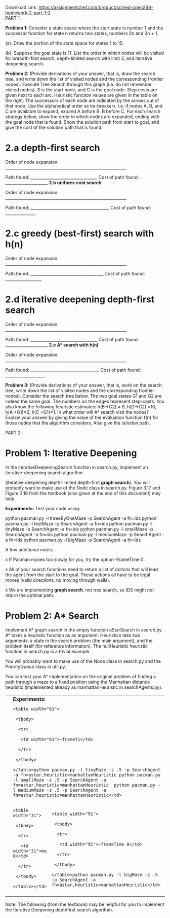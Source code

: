 Download Link: https://assignmentchef.com/product/solved-coen266-homework-2-part-1-2
<br>
PART 1

<strong>Problem 1: </strong>Consider a state space where the start state is number 1 and the successor function for state n returns two states, numbers 2n and 2n + 1.

(a). Draw the portion of the state space for states 1 to 15.

(b). Suppose the goal state is 11. List the order in which nodes will be visited for breadth-first search, depth-limited search with limit 3, and iterative deepening search.

<strong>Problem 2: </strong>(Provide derivations of your answer, that is, draw the search tree, and write down the list of visited nodes and the corresponding frontier nodes). Execute Tree Search through this graph (i.e. do not remember visited nodes). S is the start node, and G is the goal node. Step costs are given next to each arc. Heuristic function values are given in the table on the right. The successors of each node are indicated by the arrows out of that node. Use the alphabetical order as tie-breakers, i.e. if nodes A, B, and C are available to expand, expand A before B, B before C. For each search strategy below, show the order in which nodes are expanded, ending with the goal node that is found. Show the solution path from start to goal, and give the cost of the solution path that is found.

<strong> </strong>

<strong> </strong>

<h1>2.a depth-first search</h1>

Order of node expansion: ____________________________________________________________

Path found: _________________________________   Cost of path found: _____________________ <strong>2.b uniform-cost search </strong>

Order of node expansion: ____________________________________________________________

Path found: _______________________________________   Cost of path found: _______________

<h1>2.c greedy (best-first) search with h(n)</h1>

Order of node expansion: ____________________________________________________________

Path found: ____________________________________   Cost of path found: __________________

<h1>2.d iterative deepening depth-first search</h1>

Order of node expansion: ____________________________________________________________

Path found: _________________________________   Cost of path found: _____________________ <strong>2.e A* search with h(n) </strong>

Order of node expansion: ____________________________________________________________

Path found: __________________________________   Cost of path found: ____________________

<strong> </strong>

<strong>Problem 3: </strong>(Provide derivations of your answer, that is, work on the search tree, write down the list of visited nodes and the corresponding frontier nodes). Consider the search tree below. The two goal states G1 and G2 are indeed the same goal. The numbers on the edges represent step-costs. You also know the following heuristic estimates: h(B→G2) = 9, h(D→G2) =10, h(A→G1)=2, h(C→G1)=1. In what order will A* search visit the nodes? Explain your answer by giving the value of the evaluation function f(n) for those nodes that the algorithm considers. Also give the solution path.

PART 2

<h1>Problem 1: Iterative Deepening</h1>

In the iterativeDeepeningSearch function in search.py, implement an iterative-deepening search algorithm

(iterative deepening depth-limited depth-first <strong>graph search</strong>). You will probably want to make use of the Node class in search.py. Figure 3.17 and Figure 3.18 from the textbook (also given at the end of this document) may help.

<strong>Experiments:</strong> Test your code using:

python pacman.py -l threeByOneMaze -p SearchAgent -a fn=ids python pacman.py -l testMaze -p SearchAgent -a fn=ids python pacman.py -l tinyMaze -p SearchAgent -a fn=ids python pacman.py -l smallMaze -p SearchAgent -a fn=ids  python pacman.py -l mediumMaze -p SearchAgent -a fn=ids  python pacman.py -l bigMaze -p SearchAgent -a fn=ids

A few additional notes:

x       If Pacman moves too slowly for you, try the option –frameTime 0.

x     All of your search functions need to return a list of <em>actions</em> that will lead the agent from the start to the goal. These actions all have to be legal moves (valid directions, no moving through walls).

x                We are implementing <strong>graph search</strong>, not tree search, so IDS might not return the optimal path.

<h1>Problem 2: A* Search</h1>

Implement A* graph search in the empty function aStarSearch in search.py. A* takes a heuristic function as an argument. Heuristics take two arguments: a state in the search problem (the main argument), and the problem itself (for reference information). The nullHeuristic heuristic function in search.py is a trivial example.

You will probably want to make use of the Node class in search.py and the PriorityQueue class in util.py.

You can test your A* implementation on the original problem of finding a path through a maze to a fixed position using the Manhattan distance heuristic (implemented already as manhattanHeuristic in searchAgents.py).

<table width="695">

 <tbody>

  <tr>

   <td rowspan="3" width="10"> </td>

   <td colspan="2" width="685"><strong>Experiments: </strong>

    <table width="61">

     <tbody>

      <tr>

       <td width="61">–frameTi</td>

      </tr>

     </tbody>

    </table>python pacman.py -l tinyMaze -z .5 -p SearchAgent -a fn=astar,heuristic=manhattanHeuristic python pacman.py -l smallMaze -z .5 -p SearchAgent -a fn=astar,heuristic=manhattanHeuristic  python pacman.py -l mediumMaze -z .5 -p SearchAgent -a fn=astar,heuristic=manhattanHeuristic</td>

  </tr>

  <tr>

   <td width="32">


    <table width="31">

     <tbody>

      <tr>

       <td width="31">me 0</td>

      </tr>

     </tbody>

    </table></td>

   <td rowspan="2" width="653">


    <table width="91">

     <tbody>

      <tr>

       <td width="91">–frameTime 0</td>

      </tr>

     </tbody>

    </table>python pacman.py -l bigMaze -z .5 -p SearchAgent -a fn=astar,heuristic=manhattanHeuristic</td>

  </tr>

  <tr>

   <td width="32"> </td>

  </tr>

 </tbody>

</table>

Note: The following (from the textbook) may be helpful for you to implement the Iterative Deepening depthfirst search algorithm.